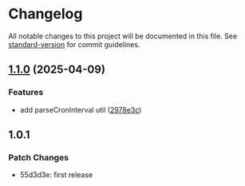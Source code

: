 # Changelog

All notable changes to this project will be documented in this file. See [standard-version](https://github.com/conventional-changelog/standard-version) for commit guidelines.

## [1.1.0](https://github.com/in-ch/useSchedule/compare/v1.0.1...v1.1.0) (2025-04-09)


### Features

* add parseCronInterval util ([2978e3c](https://github.com/in-ch/useSchedule/commit/2978e3caa7664e1d94c57a0114f86c83ad6a5667))

## 1.0.1

### Patch Changes

- 55d3d3e: first release
